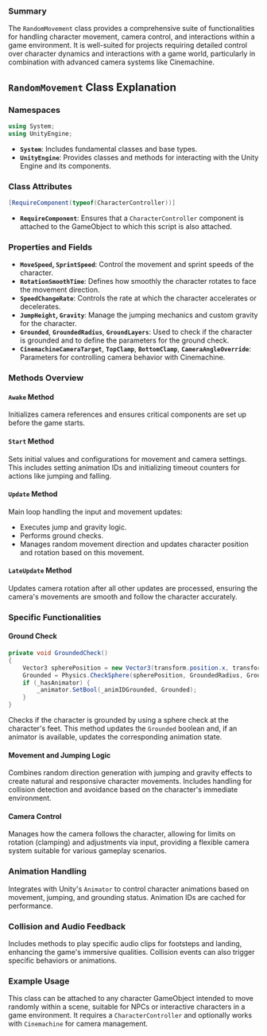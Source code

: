 ### Summary

The `RandomMovement` class provides a comprehensive suite of functionalities for handling character movement, camera control, and interactions within a game environment. It is well-suited for projects requiring detailed control over character dynamics and interactions with a game world, particularly in combination with advanced camera systems like Cinemachine.

## `RandomMovement` Class Explanation

### Namespaces

```C#
using System;
using UnityEngine;
```

- **`System`**: Includes fundamental classes and base types.
- **`UnityEngine`**: Provides classes and methods for interacting with the Unity Engine and its components.

### Class Attributes

```C#
[RequireComponent(typeof(CharacterController))]
```

- **`RequireComponent`**: Ensures that a `CharacterController` component is attached to the GameObject to which this script is also attached.

### Properties and Fields

- **`MoveSpeed`, `SprintSpeed`**: Control the movement and sprint speeds of the character.
- **`RotationSmoothTime`**: Defines how smoothly the character rotates to face the movement direction.
- **`SpeedChangeRate`**: Controls the rate at which the character accelerates or decelerates.
- **`JumpHeight`, `Gravity`**: Manage the jumping mechanics and custom gravity for the character.
- **`Grounded`**, **`GroundedRadius`**, **`GroundLayers`**: Used to check if the character is grounded and to define the parameters for the ground check.
- **`CinemachineCameraTarget`**, **`TopClamp`**, **`BottomClamp`**, **`CameraAngleOverride`**: Parameters for controlling camera behavior with Cinemachine.

### Methods Overview

#### `Awake` Method

Initializes camera references and ensures critical components are set up before the game starts.

#### `Start` Method

Sets initial values and configurations for movement and camera settings. This includes setting animation IDs and initializing timeout counters for actions like jumping and falling.

#### `Update` Method

Main loop handling the input and movement updates:

- Executes jump and gravity logic.
- Performs ground checks.
- Manages random movement direction and updates character position and rotation based on this movement.

#### `LateUpdate` Method

Updates camera rotation after all other updates are processed, ensuring the camera's movements are smooth and follow the character accurately.

### Specific Functionalities

#### Ground Check

```C#
private void GroundedCheck()
{
    Vector3 spherePosition = new Vector3(transform.position.x, transform.position.y - GroundedOffset, transform.position.z);
    Grounded = Physics.CheckSphere(spherePosition, GroundedRadius, GroundLayers, QueryTriggerInteraction.Ignore);
    if (_hasAnimator) {
        _animator.SetBool(_animIDGrounded, Grounded);
    }
}
```

Checks if the character is grounded by using a sphere check at the character's feet. This method updates the `Grounded` boolean and, if an animator is available, updates the corresponding animation state.

#### Movement and Jumping Logic

Combines random direction generation with jumping and gravity effects to create natural and responsive character movements. Includes handling for collision detection and avoidance based on the character's immediate environment.

#### Camera Control

Manages how the camera follows the character, allowing for limits on rotation (clamping) and adjustments via input, providing a flexible camera system suitable for various gameplay scenarios.

### Animation Handling

Integrates with Unity's `Animator` to control character animations based on movement, jumping, and grounding status. Animation IDs are cached for performance.

### Collision and Audio Feedback

Includes methods to play specific audio clips for footsteps and landing, enhancing the game's immersive qualities. Collision events can also trigger specific behaviors or animations.

### Example Usage

This class can be attached to any character GameObject intended to move randomly within a scene, suitable for NPCs or interactive characters in a game environment. It requires a `CharacterController` and optionally works with `Cinemachine` for camera management.